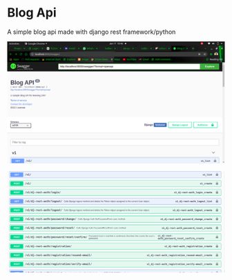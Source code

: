 # Blog Api

A simple blog api made with django rest framework/python

![alt text](/images/blogswagger.png)

![alt text](/images/blogswagger2.png)